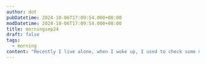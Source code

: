 ```yaml
---
author: dot
pubDatetime: 2024-10-06T17:09:54.000+08:00
modDatetime: 2024-10-06T17:09:54.000+08:00
title: morningsep24
draft: false
tags:
  - morning
content: "Recently I live alone, when I woke up, I used to check some msg of mail or whatever other stuff related to job, when I got no feedback, always felt void, then chose to read some shit social media to make me 'happy', but TBH, it just made everything worse, like I need to spend more than 1 hour to get up, what it means this will waste my precious morning time that could change something, and those social shits just meaningless which led to meaningless emotion. As a human-being, I need to take care of my self and surroundings to make a nice environment to grow up my mindset, ok...that's all. I will do something now..I will try to control this, caused life is too short, and I need to explore and extend it, don't wanna let those shit to waste my time and life"
---
```

